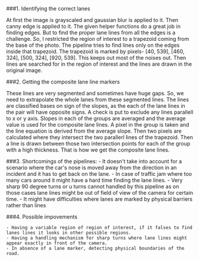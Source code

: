 ###1. Identifying the correct lanes

At first the image is grayscaled and gaussian blur is applied to it. Then canny edge is applied to it. The given helper functions do a great job in finding edges. But to find the proper lane lines from all the edges is a challenge. So, I restricted the region of interest to a trapezoid coming from the base of the photo. The pipeline tries to find lines only on the edges inside that trapezoid. The trapezoid is marked by pixels- [40, 539], [460, 324], [500, 324], [920, 539]. This keeps out most of the noises out. Then lines are searched for in the region of interest and the lines are drawn in the original image.

###2. Getting the composite lane line markers

These lines are very segmented and sometimes have huge gaps. So, we need to extrapolate the whole lanes from these segmented lines. The lines are classified bases on sign of the slopes, as the each of the lane lines in the pair will have opposite signs. A check is put to exclude any lines parallell to x or y axis. Slopes in each of the groups are averaged and the average value is used for the composite lane lines. A pixel in the group is taken and the line equation is derived from the average slope. Then two pixels are calculated where they intersect the two parallerl lines of the trapezoid. Then a line is drawn between those two intersection points for each of the group with a high thickness. That is how we get the composite lane lines.

###3. Shortcomings of the pipelines:
	- It doesn't take into account for a scenario where the car's nose is moved away from the direction in an incident and it has to get back on the lane.
	- In case of traffic jam where too many cars around it might have a hard time finding the lane lines.
	- Very sharp 90 degree turns or u turns cannot handled by this pipeline as on those cases lane lines might be out of field of view of the camera for certain time.
	- It might have difficulties where lanes are marked by physical barriers rather than lines

###4. Possible impovements

	- Having a variable region of region of interest, if it falses to find lanes lines it looks in other possible regions.
	- Having a handling mechanism for sharp turns where lane lines might appear exactly in front of the camera.
	- In absence of a lane marker, detecting physical boundaries of the road.








